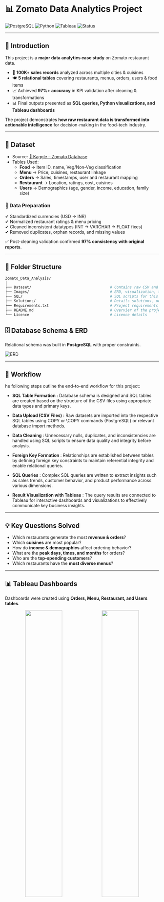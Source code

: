# 📊 Zomato Data Analytics Project  

![PostgreSQL](https://img.shields.io/badge/Database-PostgreSQL-336791?logo=postgresql)  ![Python](https://img.shields.io/badge/Python-Data%20Analysis-blue?logo=python)  ![Tableau](https://img.shields.io/badge/Visualization-Tableau-orange?logo=tableau)  ![Status](https://img.shields.io/badge/Project-Major%20Project-success)  

---

## 🚀 Introduction  
This project is a **major data analytics case study** on Zomato restaurant data.  
- 📂 **100K+ sales records** analyzed across multiple cities & cuisines  
- 🍽️ **5 relational tables** covering restaurants, menus, orders, users & food items  
- 📈 Achieved **97%+ accuracy** in KPI validation after cleaning & transformations  
- 📊 Final outputs presented as **SQL queries, Python visualizations, and Tableau dashboards**  

The project demonstrates **how raw restaurant data is transformed into actionable intelligence** for decision-making in the food-tech industry.  

---

## 📂 Dataset  
- Source: [📌 Kaggle – Zomato Database](https://www.kaggle.com/datasets/anas123siddiqui/zomato-database)  
- Tables Used:  
  - **Food** → Item ID, name, Veg/Non-Veg classification  
  - **Menu** → Price, cuisines, restaurant linkage  
  - **Orders** → Sales, timestamps, user and restaurant mapping  
  - **Restaurant** → Location, ratings, cost, cuisines  
  - **Users** → Demographics (age, gender, income, education, family size)  

### 🔧 Data Preparation  
✔ Standardized currencies (USD → INR)  
✔ Normalized restaurant ratings & menu pricing  
✔ Cleaned inconsistent datatypes (INT → VARCHAR → FLOAT fixes)  
✔ Removed duplicates, orphan records, and missing values  

✅ Post-cleaning validation confirmed **97% consistency with original reports**.  

---
## 📂 Folder Structure
```bash
Zomato_Data_Analysis/
│
├── Dataset/                                    # Contains raw CSV and ZIP files
├── Images/                                     # ERD, visualization, title images
├── SQL/                                        # SQL scripts for this project
├── Solutions/                                  # Details solutions, outputs with visualizations
├── Requirements.txt                            # Project requirements
├── README.md                                   # Overvier of the project
└── Licence                                     # Licence details
```

## 🗄️ Database Schema & ERD  
Relational schema was built in **PostgreSQL** with proper constraints.  

![ERD](https://github.com/ShaikhBorhanUddin/Zomato-Data-Analysis/blob/main/Images/zomato_erd.png?raw=true)  

---

## 🔎 Workflow  
he following steps outline the end-to-end workflow for this project:

- **SQL Table Formation** : Database schema is designed and SQL tables are created based on the structure of the CSV files using appropriate data types and primary keys.

- **Data Upload (CSV Files)** : Raw datasets are imported into the respective SQL tables using COPY or \COPY commands (PostgreSQL) or relevant database import methods.

- **Data Cleaning** : Unnecessary nulls, duplicates, and inconsistencies are handled using SQL scripts to ensure data quality and integrity before analysis.

- **Foreign Key Formation** : Relationships are established between tables by defining foreign key constraints to maintain referential integrity and enable relational queries.

- **SQL Queries** : Complex SQL queries are written to extract insights such as sales trends, customer behavior, and product performance across various dimensions.

- **Result Visualization with Tableau** : The query results are connected to Tableau for interactive dashboards and visualizations to effectively communicate key business insights.

---

## 💡 Key Questions Solved  
- Which restaurants generate the most **revenue & orders**?  
- Which **cuisines** are most popular?  
- How do **income & demographics** affect ordering behavior?  
- What are the **peak days, times, and months** for orders?  
- Who are the **top-spending customers**?  
- Which restaurants have the **most diverse menus**?  

---

## 📊 Tableau Dashboards  
Dashboards were created using **Orders, Menu, Restaurant, and Users tables**.  

<p align="center">
  <img src="https://github.com/ShaikhBorhanUddin/Zomato-Data-Analysis/blob/main/Images/Viz_1.png?raw=true" width="49%" />
  <img src="https://github.com/ShaikhBorhanUddin/Zomato-Data-Analysis/blob/main/Images/Viz_3.png?raw=true" width="49%" />
</p>  


Python was utilized for basic visualization of key columns. For instance, visualizations of cuisine or price groups were created using pie charts.
<p align="center">
  <img src="https://github.com/ShaikhBorhanUddin/Zomato-Data-Analysis/blob/main/Images/veg_vs_non_veg.png?raw=true" alt="Veg vs Non-Veg" width="30%" />
  <img src="https://github.com/ShaikhBorhanUddin/Zomato-Data-Analysis/blob/main/Images/distribution_of%20_cuisine.png?raw=true" alt="Cuisine Distribution" width="35.09%" />
  <img src="https://github.com/ShaikhBorhanUddin/Zomato-Data-Analysis/blob/main/Images/price_groups.png?raw=true" alt="Price Groups" width="31.32%" />
</p>

For additional visualizations, such as price groups, restaurants, food items, order counts, and dates, vertical bar charts were employed.

<p align="center">
  <img src="https://github.com/ShaikhBorhanUddin/Zomato-Data-Analysis/blob/main/Images/price-groups_bar.png?raw=true" alt="Price Groups Bar" width="28.72%" />
  <img src="https://github.com/ShaikhBorhanUddin/Zomato-Data-Analysis/blob/main/Images/top_20_f_id.png?raw=true" alt="Top 20 Food IDs" width="34.5%" />
  <img src="https://github.com/ShaikhBorhanUddin/Zomato-Data-Analysis/blob/main/Images/top_20_r_id.png?raw=true" alt="Top 20 Restaurant IDs" width="34.5%" />
</p>

<p align="center">
  <img src="https://github.com/ShaikhBorhanUddin/Zomato-Data-Analysis/blob/main/Images/top_20_order_date.png?raw=true" alt="Top 20 Order Dates" width="32.5%" />
  <img src="https://github.com/ShaikhBorhanUddin/Zomato-Data-Analysis/blob/main/Images/order_count_y_and_m.png?raw=true" alt="Order Count by Year and Month" width="38%" />
  <img src="https://github.com/ShaikhBorhanUddin/Zomato-Data-Analysis/blob/main/Images/order_count_day.png?raw=true" alt="Order Count by Day" width="27%" />
</p>



📌 **Key Findings from Dashboards**:  
- **Weekends & evenings** → highest order volume  
- **High-income customers** order more frequently & spend more per order  
- **Casual Dining & Quick Bites** dominate order volume; **Fine Dining** has highest spend per order  
- Balanced **Veg vs Non-Veg** demand across all customer groups  

---

## 🔑 Insights & Stats  
- 🏙️ **Delhi & Bangalore** lead in restaurant count & order volume  
- 💰 **Top 1% customers** contribute disproportionately to sales → loyalty programs crucial  
- 🥘 **North Indian & Chinese cuisines** dominate demand (over 40% of orders)  
- 📊 **Menu diversity** strongly correlates with restaurant success  
- 👨‍👩‍👧 Family size & monthly income influence average order size  

---

## 🛠️ Tech Stack  
- **PostgreSQL** → Relational database, complex queries  
- **Python (Pandas, Matplotlib, Seaborn)** → Cleaning & EDA  
- **Tableau** → BI dashboards & storytelling  
- **Excel** → Raw CSV review & preprocessing  

---

## 🌍 Practical Applications  
- **Strategic Planning** → Decide new outlet locations, optimize pricing  
- **Customer Segmentation** → Target campaigns based on demographics & spend behavior  
- **Operations** → Predict demand for weekends/meals, optimize staff & inventory  
- **Menu Engineering** → Adjust offerings based on Veg/Non-Veg & cuisine demand  

---

## 📬 Author

👩‍💻 **Tamsa Sandeep Karwa**  
📧 [Email](mailto:tamsakarwa@gmail.com) | 🔗 [LinkedIn](https://www.linkedin.com) | 🌐 [Portfolio](https://github.com/tamsakarwa)  

---



